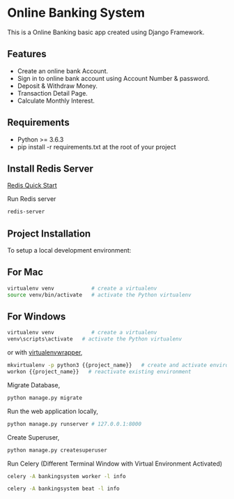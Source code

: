 # Online Banking System

This is a Online Banking basic app created using Django Framework.

## Features

* Create an online bank Account.
* Sign in to online bank account using Account Number & password.
* Deposit & Withdraw Money.
* Transaction Detail Page.
* Calculate Monthly Interest.

## Requirements

+ Python >= 3.6.3
+ pip install -r requirements.txt at the root of your project


## Install Redis Server

[Redis Quick Start](https://redis.io/topics/quickstart)

Run Redis server
```bash
redis-server
```

## Project Installation

To setup a local development environment:

## For Mac

```bash
virtualenv venv            # create a virtualenv
source venv/bin/activate   # activate the Python virtualenv 
```

## For Windows

```bash
virtualenv venv            # create a virtualenv
venv\scripts\activate   # activate the Python virtualenv 
```


or with [virtualenvwrapper](http://virtualenvwrapper.readthedocs.org/en/latest/),
```bash
mkvirtualenv -p python3 {{project_name}}   # create and activate environment
workon {{project_name}}   # reactivate existing environment
```

Migrate Database,
```bash
python manage.py migrate
```

Run the web application locally,
```bash
python manage.py runserver # 127.0.0.1:8000
```

Create Superuser,
```bash
python manage.py createsuperuser
```

Run Celery
(Different Terminal Window with Virtual Environment Activated)
```bash
celery -A bankingsystem worker -l info

celery -A bankingsystem beat -l info
```
